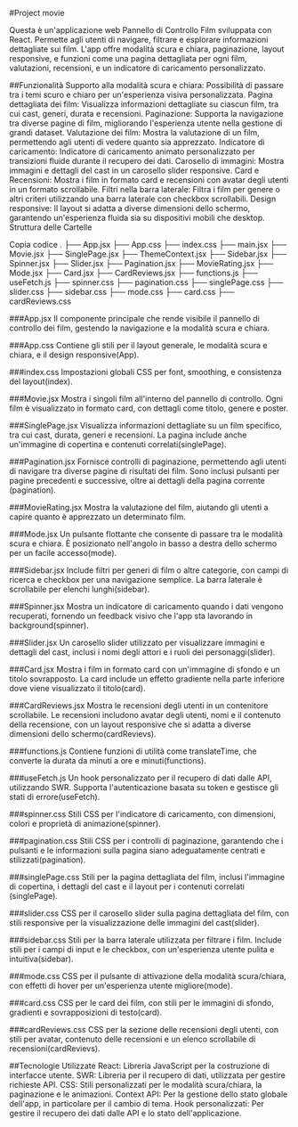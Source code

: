 #Project movie

Questa è un'applicazione web Pannello di Controllo Film sviluppata con React. Permette agli utenti di navigare, filtrare e esplorare informazioni dettagliate sui film. L'app offre modalità scura e chiara, paginazione, layout responsive, e funzioni come una pagina dettagliata per ogni film, valutazioni, recensioni, e un indicatore di caricamento personalizzato.

##Funzionalità
Supporto alla modalità scura e chiara: Possibilità di passare tra i temi scuro e chiaro per un'esperienza visiva personalizzata.
Pagina dettagliata dei film: Visualizza informazioni dettagliate su ciascun film, tra cui cast, generi, durata e recensioni.
Paginazione: Supporta la navigazione tra diverse pagine di film, migliorando l'esperienza utente nella gestione di grandi dataset.
Valutazione dei film: Mostra la valutazione di un film, permettendo agli utenti di vedere quanto sia apprezzato.
Indicatore di caricamento: Indicatore di caricamento animato personalizzato per transizioni fluide durante il recupero dei dati.
Carosello di immagini: Mostra immagini e dettagli del cast in un carosello slider responsive.
Card e Recensioni: Mostra i film in formato card e recensioni con avatar degli utenti in un formato scrollabile.
Filtri nella barra laterale: Filtra i film per genere o altri criteri utilizzando una barra laterale con checkbox scrollabili.
Design responsive: Il layout si adatta a diverse dimensioni dello schermo, garantendo un'esperienza fluida sia su dispositivi mobili che desktop.
Struttura delle Cartelle

Copia codice
.
├── App.jsx
├── App.css
├── index.css
├── main.jsx
├── Movie.jsx
├── SinglePage.jsx
├── ThemeContext.jsx
├── Sidebar.jsx
├── Spinner.jsx
├── Slider.jsx
├── Pagination.jsx
├── MovieRating.jsx
├── Mode.jsx
├── Card.jsx
├── CardReviews.jsx
├── functions.js
├── useFetch.js
├── spinner.css
├── pagination.css
├── singlePage.css
├── slider.css
├── sidebar.css
├── mode.css
├── card.css
├── cardReviews.css

###App.jsx
Il componente principale che rende visibile il pannello di controllo dei film, gestendo la navigazione e la modalità scura e chiara.

###App.css
Contiene gli stili per il layout generale, le modalità scura e chiara, e il design responsive​(App).

###index.css
Impostazioni globali CSS per font, smoothing, e consistenza del layout​(index).

###Movie.jsx
Mostra i singoli film all'interno del pannello di controllo. Ogni film è visualizzato in formato card, con dettagli come titolo, genere e poster.

###SinglePage.jsx
Visualizza informazioni dettagliate su un film specifico, tra cui cast, durata, generi e recensioni. La pagina include anche un'immagine di copertina e contenuti correlati​(singlePage).

###Pagination.jsx
Fornisce controlli di paginazione, permettendo agli utenti di navigare tra diverse pagine di risultati dei film. Sono inclusi pulsanti per pagine precedenti e successive, oltre ai dettagli della pagina corrente​(pagination).

###MovieRating.jsx
Mostra la valutazione del film, aiutando gli utenti a capire quanto è apprezzato un determinato film.

###Mode.jsx
Un pulsante flottante che consente di passare tra le modalità scura e chiara. È posizionato nell'angolo in basso a destra dello schermo per un facile accesso​(mode).

###Sidebar.jsx
Include filtri per generi di film o altre categorie, con campi di ricerca e checkbox per una navigazione semplice. La barra laterale è scrollabile per elenchi lunghi​(sidebar).

###Spinner.jsx
Mostra un indicatore di caricamento quando i dati vengono recuperati, fornendo un feedback visivo che l'app sta lavorando in background​(spinner).

###Slider.jsx
Un carosello slider utilizzato per visualizzare immagini e dettagli del cast, inclusi i nomi degli attori e i ruoli dei personaggi​(slider).

###Card.jsx
Mostra i film in formato card con un'immagine di sfondo e un titolo sovrapposto. La card include un effetto gradiente nella parte inferiore dove viene visualizzato il titolo​(card).

###CardReviews.jsx
Mostra le recensioni degli utenti in un contenitore scrollabile. Le recensioni includono avatar degli utenti, nomi e il contenuto della recensione, con un layout responsive che si adatta a diverse dimensioni dello schermo​(cardRevievs).

###functions.js
Contiene funzioni di utilità come translateTime, che converte la durata da minuti a ore e minuti​(functions).

###useFetch.js
Un hook personalizzato per il recupero di dati dalle API, utilizzando SWR. Supporta l'autenticazione basata su token e gestisce gli stati di errore​(useFetch).

###spinner.css
Stili CSS per l'indicatore di caricamento, con dimensioni, colori e proprietà di animazione​(spinner).

###pagination.css
Stili CSS per i controlli di paginazione, garantendo che i pulsanti e le informazioni sulla pagina siano adeguatamente centrati e stilizzati​(pagination).

###singlePage.css
Stili per la pagina dettagliata del film, inclusi l'immagine di copertina, i dettagli del cast e il layout per i contenuti correlati​(singlePage).

###slider.css
CSS per il carosello slider sulla pagina dettagliata del film, con stili responsive per la visualizzazione delle immagini del cast​(slider).

###sidebar.css
Stili per la barra laterale utilizzata per filtrare i film. Include stili per i campi di input e le checkbox, con un'esperienza utente pulita e intuitiva​(sidebar).

###mode.css
CSS per il pulsante di attivazione della modalità scura/chiara, con effetti di hover per un'esperienza utente migliore​(mode).

###card.css
CSS per le card dei film, con stili per le immagini di sfondo, gradienti e sovrapposizioni di testo​(card).

###cardReviews.css
CSS per la sezione delle recensioni degli utenti, con stili per avatar, contenuto delle recensioni e un elenco scrollabile di recensioni​(cardRevievs).

##Tecnologie Utilizzate
React: Libreria JavaScript per la costruzione di interfacce utente.
SWR: Libreria per il recupero di dati, utilizzata per gestire richieste API.
CSS: Stili personalizzati per le modalità scura/chiara, la paginazione e le animazioni.
Context API: Per la gestione dello stato globale dell'app, in particolare per il cambio di tema.
Hook personalizzati: Per gestire il recupero dei dati dalle API e lo stato dell'applicazione.